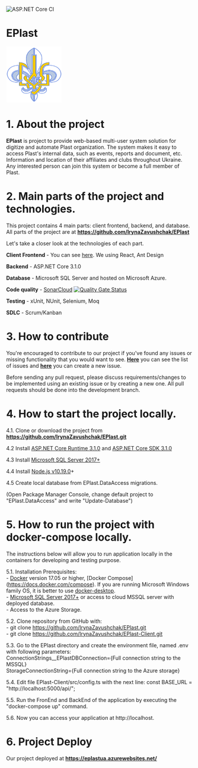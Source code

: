 ![ASP.NET Core CI](https://github.com/IrynaZavushchak/EPlast/workflows/ASP.NET%20Core%20CI/badge.svg)

# EPlast
<img src="https://github.com/IrynaZavushchak/EPlast/blob/master/EPlast/EPlast/wwwroot/images/homepage/ePlastLogotype.png"  width="150" height="150" />

# 1. About the project

**EPlast** is project to provide web-based multi-user system solution for digitize and automate Plast organization. The system makes it easy to access Plast's internal data, such as events, reports and document, etc. Information and location of their affiliates and clubs throughout Ukraine. Any interested person can join this system or become a full member of Plast.

# 2. Main parts of the project and technologies.
This project contains  4 main parts: client frontend, backend, and database. All parts of the project are at **https://github.com/IrynaZavushchak/EPlast**

Let's take a closer look at the technologies of each part.

**Client Frontend** - You can see [here](https://github.com/IrynaZavushchak/EPlast-Client/). We using React, Ant Design

**Backend** - ASP.NET Core 3.1.0

**Database** -  Microsoft SQL Server and hosted on Microsoft Azure.

**Code quality** - [SonarCloud](https://sonarcloud.io/dashboard?id=IrynaZavushchak_EPlast)   [![Quality Gate Status](https://sonarcloud.io/api/project_badges/measure?project=IrynaZavushchak_EPlast&metric=alert_status)](https://sonarcloud.io/dashboard?id=IrynaZavushchak_EPlast)

**Testing** - xUnit, NUnit, Selenium, Moq

**SDLC** - Scrum/Kanban 

# 3. How to contribute
You're encouraged to contribute to our project if you've found any issues or missing functionality that you would want to see.  [**Here**](https://github.com/IrynaZavushchak/EPlast/issues) you can see the list of issues and [**here**](https://github.com/IrynaZavushchak/EPlast/issues/new) you can create a new issue.

Before sending any pull request, please discuss requirements/changes to be implemented using an existing issue or by creating a new one. All pull requests should be done into the development branch.

# 4. How to start the project locally.
4.1. Clone or download the project from **https://github.com/IrynaZavushchak/EPlast.git**

4.2 Install [ASP.NET Core Runtime 3.1.0](https://dotnet.microsoft.com/download/dotnet-core/3.1) and [ASP.NET Core SDK 3.1.0](https://dotnet.microsoft.com/download/dotnet-core/3.1)

4.3 Install [Microsoft SQL Server 2017+](https://www.microsoft.com/en-us/sql-server/sql-server-downloads)

4.4 Install [Node.js v10.19.0](https://nodejs.org/en/blog/release/v10.19.0/)+

4.5 Create local database from EPlast.DataAccess migrations.

(Open Package Manager Console, change default project to "EPlast.DataAccess" and write "Update-Database")

# 5. How to run the project with docker-compose locally.

The instructions below will allow you to run application locally in the containers for developing and testing purpose. 

5.1. Installation Prerequisites:<br/>
     -  [Docker](https://www.docker.com) version 17.05 or higher, [Docker Compose] (https://docs.docker.com/compose). If you are running Microsoft Windows family OS, it is better to use [docker-desktop](https://www.docker.com/products/docker-desktop).     
     - [Microsoft SQL Server 2017+](https://www.microsoft.com/en-us/sql-server/sql-server-downloads) or access to cloud MSSQL server with deployed database.     
     - Access to the Azure Storage.
     
5.2. Clone repository from GitHub with:<br/>
     - git clone https://github.com/IrynaZavushchak/EPlast.git     
     - git clone https://github.com/IrynaZavushchak/EPlast-Client.git
     
5.3. Go to the EPlast directory and create the environment file, named .env with following parameters:<br/>
       ConnectionStrings__EPlastDBConnection={Full connection string to the MSSQL}       
       StorageConnectionString={Full connection string to the Azure storage}
       
5.4. Edit file EPlast-Client/src/config.ts with the next line: const BASE_URL = "http://localhost:5000/api/";

5.5. Run the FronEnd and BackEnd of the application by executing the "docker-compose up" command.

5.6. Now you can access your application at http://localhost.

# 6. Project Deploy

Our project deployed at **https://eplastua.azurewebsites.net/**

